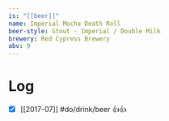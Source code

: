 ```yaml
---
is: "[[beer]]"
name: Imperial Mocha Death Roll
beer-style: Stout - Imperial / Double Milk
brewery: Red Cypress Brewery
abv: 9
---
```

# Log
- [x] [[2017-07]] #do/drink/beer 👍👍
